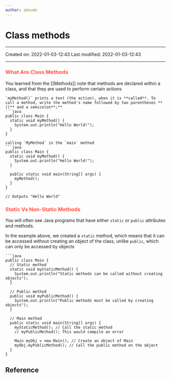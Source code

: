 ```yaml
---
author: aboude
---
```

# Class methods
___

Created on: 2022-01-03-12:43
Last modified: 2022-01-03-12:43

___
### <span style="color: #ff5545;text-transform: capitalize;">what are class methods</span>
You learned from the [[Methods]] note that methods are declared within a class, and that they are used to perform certain actions
```ad-example
`myMethod()` prints a text (the action), when it is **called**. To call a method, write the method's name followed by two parentheses **()** and a semicolon**;**
```java
public class Main {
  static void myMethod() {
    System.out.println("Hello World!");
  }
}
```

```ad-example
calling `MyMethod` in the `main` method
```java
public class Main {
  static void myMethod() {
    System.out.println("Hello World!");
  }

  public static void main(String[] args) {
    myMethod();
  }
}

// Outputs "Hello World"
```

### <span style="color: #ff5545;text-transform: capitalize;">Static vs Non-Static methods</span>
You will often see Java programs that have either `static` or `public` attributes and methods.

In the example above, we created a `static` method, which means that it can be accessed without creating an object of the class, unlike `public`, which can only be accessed by objects
```ad-example
```java
public class Main {
  // Static method
  static void myStaticMethod() {
    System.out.println("Static methods can be called without creating objects");
  }

  // Public method
  public void myPublicMethod() {
    System.out.println("Public methods must be called by creating objects");
  }

  // Main method
  public static void main(String[] args) {
    myStaticMethod(); // Call the static method
    // myPublicMethod(); This would compile an error

    Main myObj = new Main(); // Create an object of Main
    myObj.myPublicMethod(); // Call the public method on the object
  }
}
```



## Reference